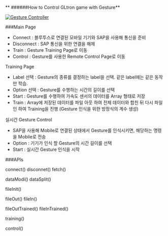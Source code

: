 ** ######How to Control GLtron game with Gesture**

[![Gesture Controller](https://img.youtube.com/vi/QaUkOpIevXc/0.jpg)](http://www.youtube.com/watch?v=QaUkOpIevXc)

###Main Page
-	Connect : 블루투스로 연결된 모바일 기기와 SAP을 사용해 통신을 준비
-	Disconnect : SAP 통신을 위한 연결을 해제
-	Train : Gesture Training Page로 이동
-	Control : Gesture를 사용한 Remote Control Page로 이동 
  
 Training Page 
-	Label 선택 : Gesture의 종류를 결정하는 label을 선택. 같은 label에는 같은 동작만 학습.
-	Option 선택 : Gesture를 수행하는 시간의 길이를 선택
-	Start : Gesture를 수행하여 가속도 센서의 데이터를 Array 형태로 저장
-	Train : Array에 저장된 데이터를 파일 아웃 하여 전체 데이터와 합친 뒤 다시 파일 인 하여 Training을 진행 (Gesture 인식을 위한 방정식의 계수 생성)

 실시간 Gesture Control
-	SAP을 사용해 Mobile로 연결된 상태에서 Gesture를 인식시키면, 해당하는 명령을 Mobile로 전송
-	Option : 기기가 인식 할 Gesture의 시간 길이를 선택
-	Start : 실시간 Gesture 인식을 시작


###APIs

connect()
disconnet()
fetch()

dataModi()
dataSplit()

fileInit()

fileOut()
fileIn()

fileOutTrained()
fileInTrained()

training()

control()
